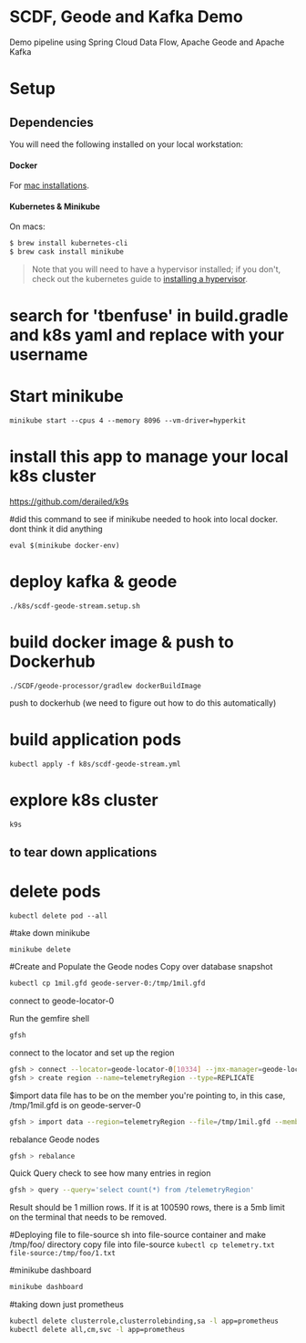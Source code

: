 # SCDF, Geode and Kafka Demo
Demo pipeline using Spring Cloud Data Flow, Apache Geode and Apache Kafka

# Setup

## Dependencies
You will need the following installed on your local workstation:

#### Docker
For [mac installations](https://docs.docker.com/docker-for-mac/install/).

#### Kubernetes & Minikube
On macs: 

```bash
$ brew install kubernetes-cli
$ brew cask install minikube
```

> Note that you will need to have a hypervisor installed; if you don't, check out the kubernetes guide to [installing a hypervisor](https://kubernetes.io/docs/tasks/tools/install-minikube/#install-a-hypervisor).


# search for 'tbenfuse' in build.gradle and k8s yaml and replace with your username

# Start minikube
```
minikube start --cpus 4 --memory 8096 --vm-driver=hyperkit
```
# install this app to manage your local k8s cluster
https://github.com/derailed/k9s

#did this command to see if minikube needed to hook into local docker. dont think it did anything
```
eval $(minikube docker-env)
```
# deploy kafka & geode
```
./k8s/scdf-geode-stream.setup.sh
```

# build docker image & push to Dockerhub 
```
./SCDF/geode-processor/gradlew dockerBuildImage
```
push to dockerhub (we need to figure out how to do this automatically)

# build application pods
```
kubectl apply -f k8s/scdf-geode-stream.yml
```

# explore k8s cluster
```
k9s
```

## to tear down applications
# delete pods
```
kubectl delete pod --all
```

#take down minikube
```
minikube delete
```

#Create and Populate the Geode nodes
Copy over database snapshot
```bash
kubectl cp 1mil.gfd geode-server-0:/tmp/1mil.gfd
```

connect to geode-locator-0

Run the gemfire shell
```bash
gfsh
```

connect to the locator and set up the region
```bash
gfsh > connect --locator=geode-locator-0[10334] --jmx-manager=geode-locator-0[1099]
gfsh > create region --name=telemetryRegion --type=REPLICATE
```

$import data
file has to be on the member you're pointing to, in this case, /tmp/1mil.gfd is on geode-server-0
```bash
gfsh > import data --region=telemetryRegion --file=/tmp/1mil.gfd --member=geode-server-0

```

rebalance Geode nodes 
```bash
gfsh > rebalance
```

Quick Query check to see how many entries in region
```bash
gfsh > query --query='select count(*) from /telemetryRegion'
```
Result should be 1 million rows.
If it is at 100590 rows, there is a 5mb limit on the terminal that needs to be removed.

#Deploying file to file-source
sh into file-source container and make /tmp/foo/ directory
copy file into file-source
`kubectl cp telemetry.txt file-source:/tmp/foo/1.txt`

#minikube dashboard
```bash
minikube dashboard
```


#taking down just prometheus
```bash
kubectl delete clusterrole,clusterrolebinding,sa -l app=prometheus
kubectl delete all,cm,svc -l app=prometheus
```